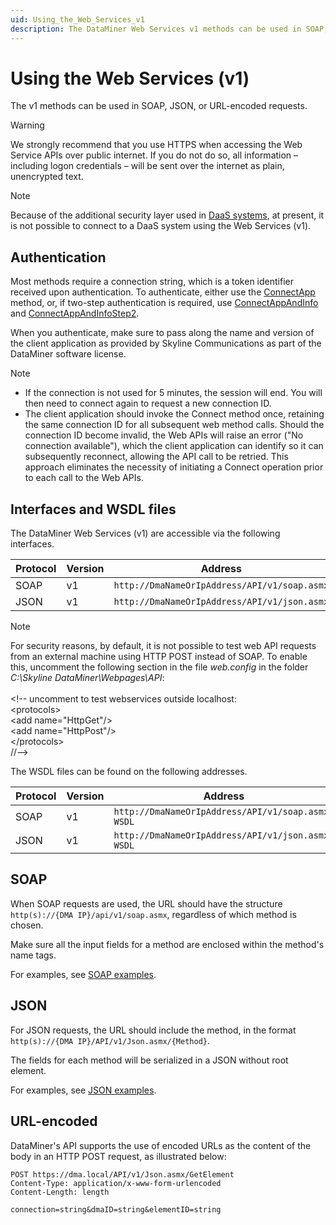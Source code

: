 ```yaml
---
uid: Using_the_Web_Services_v1
description: The DataMiner Web Services v1 methods can be used in SOAP, JSON, or URL-encoded requests. First authenticate to get a connection string.
---
```


# Using the Web Services (v1)

The v1 methods can be used in SOAP, JSON, or URL-encoded requests.

> [!WARNING]
> We strongly recommend that you use HTTPS when accessing the Web Service APIs over public internet. If you do not do so, all information – including logon credentials – will be sent over the internet as plain, unencrypted text.

> [!NOTE]
> Because of the additional security layer used in [DaaS systems](xref:Creating_a_DMS_in_the_cloud), at present, it is not possible to connect to a DaaS system using the Web Services (v1).

## Authentication

Most methods require a connection string, which is a token identifier received upon authentication. To authenticate, either use the [ConnectApp](xref:ConnectApp) method, or, if two-step authentication is required, use [ConnectAppAndInfo](xref:ConnectAppAndInfo) and [ConnectAppAndInfoStep2](xref:ConnectAppAndInfoStep2).

When you authenticate, make sure to pass along the name and version of the client application as provided by Skyline Communications as part of the DataMiner software license.

> [!NOTE]
>
> - If the connection is not used for 5 minutes, the session will end. You will then need to connect again to request a new connection ID.
> - The client application should invoke the Connect method once, retaining the same connection ID for all subsequent web method calls. Should the connection ID become invalid, the Web APIs will raise an error ("No connection available"), which the client application can identify so it can subsequently reconnect, allowing the API call to be retried. This approach eliminates the necessity of initiating a Connect operation prior to each call to the Web APIs.

## Interfaces and WSDL files

The DataMiner Web Services (v1) are accessible via the following interfaces.

| Protocol | Version | Address          |
|----------|---------|------------------|
| SOAP     | v1      | `http://DmaNameOrIpAddress/API/v1/soap.asmx` |
| JSON     | v1      | `http://DmaNameOrIpAddress/API/v1/json.asmx` |

> [!NOTE]
> For security reasons, by default, it is not possible to test web API requests from an external machine using HTTP POST instead of SOAP. To enable this, uncomment the following section in the file *web.config* in the folder *C:\\Skyline DataMiner\\Webpages\\API*:<br><br> \<!-- uncomment to test webservices outside localhost:<br> \<protocols><br> \<add name="HttpGet"/><br> \<add name="HttpPost"/><br> \</protocols><br> //-->

The WSDL files can be found on the following addresses.

| Protocol | Version | Address                |
|----------|---------|------------------------|
| SOAP     | v1      | `http://DmaNameOrIpAddress/API/v1/soap.asmx?WSDL` |
| JSON     | v1      | `http://DmaNameOrIpAddress/API/v1/json.asmx?WSDL` |

## SOAP

When SOAP requests are used, the URL should have the structure `http(s)://{DMA IP}/api/v1/soap.asmx`, regardless of which method is chosen.

Make sure all the input fields for a method are enclosed within the method's name tags.

For examples, see [SOAP examples](xref:WS_v1_examples#soap-examples).

## JSON

For JSON requests, the URL should include the method, in the format `http(s)://{DMA IP}/API/v1/Json.asmx/{Method}`.

The fields for each method will be serialized in a JSON without root element.

For examples, see [JSON examples](xref:WS_v1_examples#json-examples).

## URL-encoded

DataMiner's API supports the use of encoded URLs as the content of the body in an HTTP POST request, as illustrated below:

```
POST https://dma.local/API/v1/Json.asmx/GetElement
Content-Type: application/x-www-form-urlencoded
Content-Length: length

connection=string&dmaID=string&elementID=string
```
